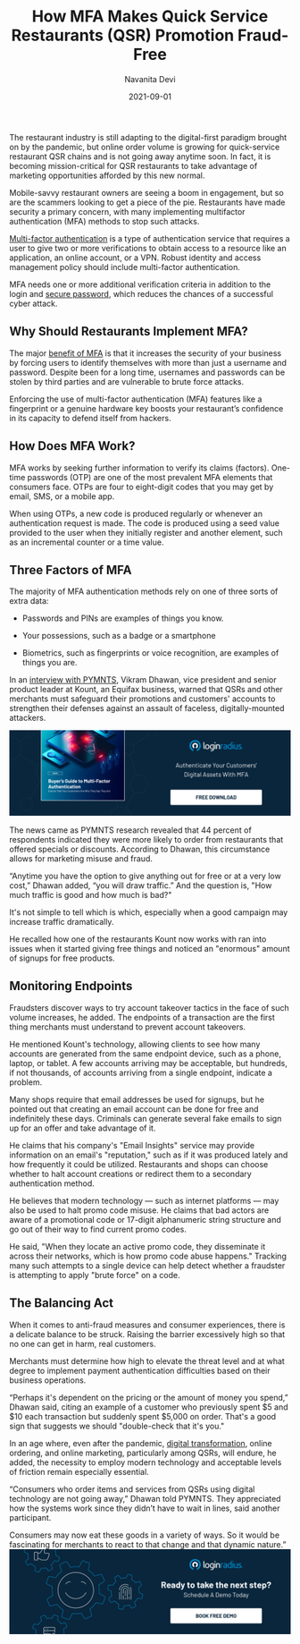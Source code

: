 ﻿---
title: "How MFA Makes Quick Service Restaurants (QSR) Promotion Fraud-Free"
date: "2021-09-01"
coverImage: "qsr-payment-ciam-loginradius.jpg"
tags: ["mfa","digital transformation","biometric authentication"]
author: "Navanita Devi"
description: "Quick-Service Restaurants are seeing a boom in engagement, but so are the scammers. Read this blog to find out how to boost your restaurant’s confidence in its capacity to defend itself from hackers."
metadescription: "Promotion fraud is a growing problem, especially in the quick-service restaurants (QSR) industry. Find how MFA works and why restaurants should implement it."
metatitle: "How MFA makes QSR promotions & discounts fraud-free for user"
---
The restaurant industry is still adapting to the digital-first paradigm brought on by the pandemic, but online order volume is growing for quick-service restaurant QSR chains and is not going away anytime soon. In fact, it is becoming mission-critical for QSR restaurants to take advantage of marketing opportunities afforded by this new normal.

Mobile-savvy restaurant owners are seeing a boom in engagement, but so are the scammers looking to get a piece of the pie. Restaurants have made security a primary concern, with many implementing multifactor authentication (MFA) methods to stop such attacks.

[Multi-factor authentication](https://www.loginradius.com/multi-factor-authentication/) is a type of authentication service that requires a user to give two or more verifications to obtain access to a resource like an application, an online account, or a VPN. Robust identity and access management policy should include multi-factor authentication.

MFA needs one or more additional verification criteria in addition to the login and [secure password](https://www.loginradius.com/blog/identity/2021/01/how-to-choose-a-secure-password/), which reduces the chances of a successful cyber attack.

## Why Should Restaurants Implement MFA?

The major [benefit of MFA](https://www.loginradius.com/blog/identity/benefits-of-mfa/#:~:text=Put%20simply%2C%20MFA%20reduces%20the,part%20of%20their%20best%20practices.) is that it increases the security of your business by forcing users to identify themselves with more than just a username and password. Despite been for a long time, usernames and passwords can be stolen by third parties and are vulnerable to brute force attacks.  

Enforcing the use of multi-factor authentication (MFA) features like a fingerprint or a genuine hardware key boosts your restaurant’s confidence in its capacity to defend itself from hackers.

## How Does MFA Work?

MFA works by seeking further information to verify its claims (factors). One-time passwords (OTP) are one of the most prevalent MFA elements that consumers face. OTPs are four to eight-digit codes that you may get by email, SMS, or a mobile app.

When using OTPs, a new code is produced regularly or whenever an authentication request is made. The code is produced using a seed value provided to the user when they initially register and another element, such as an incremental counter or a time value.

## Three Factors of MFA

The majority of MFA authentication methods rely on one of three sorts of extra data:

-   Passwords and PINs are examples of things you know.
    
-   Your possessions, such as a badge or a smartphone
    
-   Biometrics, such as fingerprints or voice recognition, are examples of things you are.
  

In an <a rel="nofollow" href="https://www.pymnts.com/news/security-and-risk/2021/multi-factor-authentication-makes-qsrs-promotions-discounts-fraud-free/">interview with PYMNTS</a>, Vikram Dhawan, vice president and senior product leader at Kount, an Equifax business, warned that QSRs and other merchants must safeguard their promotions and customers' accounts to strengthen their defenses against an assault of faceless, digitally-mounted attackers.

[![EB-GD-to-MFA](EB-GD-to-MFA.png)](https://www.loginradius.com/resource/ebook/buyers-guide-to-multi-factor-authentication/)  

The news came as PYMNTS research revealed that 44 percent of respondents indicated they were more likely to order from restaurants that offered specials or discounts. According to Dhawan, this circumstance allows for marketing misuse and fraud.
  

“Anytime you have the option to give anything out for free or at a very low cost,” Dhawan added, “you will draw traffic.” And the question is, "How much traffic is good and how much is bad?"

  
It's not simple to tell which is which, especially when a good campaign may increase traffic dramatically.

He recalled how one of the restaurants Kount now works with ran into issues when it started giving free things and noticed an "enormous" amount of signups for free products.

## Monitoring Endpoints

Fraudsters discover ways to try account takeover tactics in the face of such volume increases, he added. The endpoints of a transaction are the first thing merchants must understand to prevent account takeovers.


He mentioned Kount's technology, allowing clients to see how many accounts are generated from the same endpoint device, such as a phone, laptop, or tablet. A few accounts arriving may be acceptable, but hundreds, if not thousands, of accounts arriving from a single endpoint, indicate a problem.

  

Many shops require that email addresses be used for signups, but he pointed out that creating an email account can be done for free and indefinitely these days. Criminals can generate several fake emails to sign up for an offer and take advantage of it.

  

He claims that his company's "Email Insights" service may provide information on an email's "reputation," such as if it was produced lately and how frequently it could be utilized. Restaurants and shops can choose whether to halt account creations or redirect them to a secondary authentication method.

  

He believes that modern technology — such as internet platforms — may also be used to halt promo code misuse. He claims that bad actors are aware of a promotional code or 17-digit alphanumeric string structure and go out of their way to find current promo codes.

  

He said, "When they locate an active promo code, they disseminate it across their networks, which is how promo code abuse happens." Tracking many such attempts to a single device can help detect whether a fraudster is attempting to apply "brute force" on a code.

## The Balancing Act

When it comes to anti-fraud measures and consumer experiences, there is a delicate balance to be struck. Raising the barrier excessively high so that no one can get in harm, real customers.

  

Merchants must determine how high to elevate the threat level and at what degree to implement payment authentication difficulties based on their business operations.

  

“Perhaps it's dependent on the pricing or the amount of money you spend,” Dhawan said, citing an example of a customer who previously spent $5 and $10 each transaction but suddenly spent $5,000 on order. That's a good sign that suggests we should "double-check that it's you."

  

In an age where, even after the pandemic, [digital transformation](https://www.loginradius.com/blog/identity/digital-transformation-consumer-iam/), online ordering, and online marketing, particularly among QSRs, will endure, he added, the necessity to employ modern technology and acceptable levels of friction remain especially essential.

  

“Consumers who order items and services from QSRs using digital technology are not going away,” Dhawan told PYMNTS. They appreciated how the systems work since they didn’t have to wait in lines, said another participant.

  

Consumers may now eat these goods in a variety of ways. So it would be fascinating for merchants to react to that change and that dynamic nature.”
[![book-a-demo-Consultation](../../assets/book-a-demo-loginradius.png)](https://www.loginradius.com/book-a-demo/)
